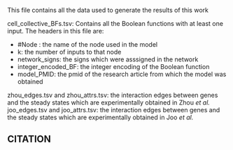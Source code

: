 This file contains all the data used to generate the results of this work

cell_collective_BFs.tsv: Contains all the Boolean functions with at least one input. The headers in this file are:
- #Node : the name of the node used in the model
- k: the number of inputs to that node
- network_signs: the signs which were asssigned in the network
- integer_encoded_BF: the integer encoding of the Boolean function 
- model_PMID: the pmid of the research article from which the model was obtained

zhou_edges.tsv and zhou_attrs.tsv: the interaction edges between genes and the steady states which are experimentally obtained in Zhou *et al.*
joo_edges.tsv and joo_attrs.tsv: the interaction edges between genes and the steady states which are experimentally obtained in Joo *et al.*

## CITATION
